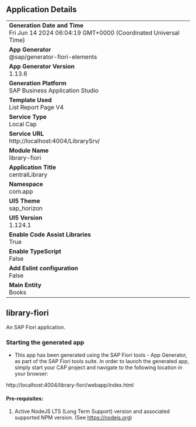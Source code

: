 ## Application Details
|               |
| ------------- |
|**Generation Date and Time**<br>Fri Jun 14 2024 06:04:19 GMT+0000 (Coordinated Universal Time)|
|**App Generator**<br>@sap/generator-fiori-elements|
|**App Generator Version**<br>1.13.6|
|**Generation Platform**<br>SAP Business Application Studio|
|**Template Used**<br>List Report Page V4|
|**Service Type**<br>Local Cap|
|**Service URL**<br>http://localhost:4004/LibrarySrv/
|**Module Name**<br>library-fiori|
|**Application Title**<br>centralLibrary|
|**Namespace**<br>com.app|
|**UI5 Theme**<br>sap_horizon|
|**UI5 Version**<br>1.124.1|
|**Enable Code Assist Libraries**<br>True|
|**Enable TypeScript**<br>False|
|**Add Eslint configuration**<br>False|
|**Main Entity**<br>Books|

## library-fiori

An SAP Fiori application.

### Starting the generated app

-   This app has been generated using the SAP Fiori tools - App Generator, as part of the SAP Fiori tools suite.  In order to launch the generated app, simply start your CAP project and navigate to the following location in your browser:

http://localhost:4004/library-fiori/webapp/index.html

#### Pre-requisites:

1. Active NodeJS LTS (Long Term Support) version and associated supported NPM version.  (See https://nodejs.org)


